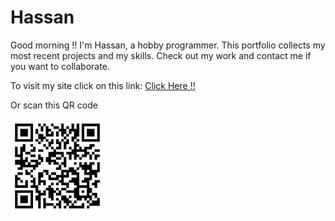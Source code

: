 # Hassan
Good morning !! I'm Hassan, a hobby programmer. This portfolio collects my most recent projects and my skills. Check out my work and contact me if you want to collaborate.

To visit my site click on this link: <a href="https://portfoliioo.github.io/h/">Click Here !!</a>

Or scan this QR code

<img src="images/QRCode.png" width="150" height="150">
